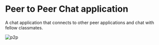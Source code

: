 # Peer to Peer Chat application

A chat application that connects to other peer applications and chat with
fellow classmates.

![p2p](https://github.com/gerzson-pszota/p2pChatApp/assets/138587246/f281200f-5913-4d4f-988b-281db1f060d9)
